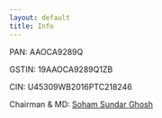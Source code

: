```yaml
---
layout: default
title: Info
---
```


PAN: AAOCA9289Q

GSTIN: 19AAOCA9289Q1ZB

CIN: U45309WB2016PTC218246

Chairman & MD: [Soham Sundar Ghosh](http://www.sohamghosh.com)




